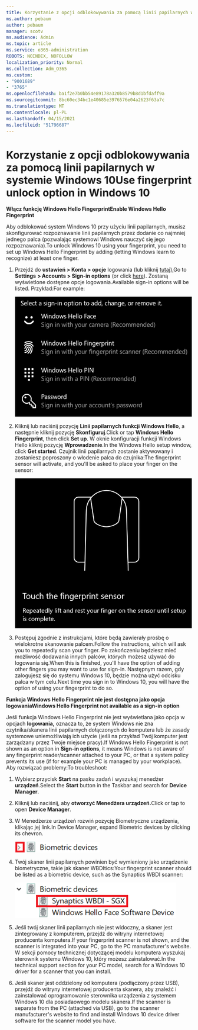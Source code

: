 ```yaml
---
title: Korzystanie z opcji odblokowywania za pomocą linii papilarnych w systemie Windows 10
ms.author: pebaum
author: pebaum
manager: scotv
ms.audience: Admin
ms.topic: article
ms.service: o365-administration
ROBOTS: NOINDEX, NOFOLLOW
localization_priority: Normal
ms.collection: Adm_O365
ms.custom:
- "9001689"
- "3765"
ms.openlocfilehash: ba1f2e7b0bb54e89178a320b8579b8d1bfdaff9a
ms.sourcegitcommit: 8bc60ec34bc1e40685e3976576e04a2623f63a7c
ms.translationtype: MT
ms.contentlocale: pl-PL
ms.lasthandoff: 04/15/2021
ms.locfileid: "51796687"
---
```

# <a name="use-fingerprint-unlock-option-in-windows-10"></a><span data-ttu-id="f1116-102">Korzystanie z opcji odblokowywania za pomocą linii papilarnych w systemie Windows 10</span><span class="sxs-lookup"><span data-stu-id="f1116-102">Use fingerprint unlock option in Windows 10</span></span>

<span data-ttu-id="f1116-103">**Włącz funkcję Windows Hello Fingerprint**</span><span class="sxs-lookup"><span data-stu-id="f1116-103">**Enable Windows Hello Fingerprint**</span></span>

<span data-ttu-id="f1116-104">Aby odblokować system Windows 10 przy użyciu linii papilarnych, musisz skonfigurować rozpoznawanie linii papilarnych przez dodanie co najmniej jednego palca (pozwalając systemowi Windows nauczyć się jego rozpoznawania).</span><span class="sxs-lookup"><span data-stu-id="f1116-104">To unlock Windows 10 using your fingerprint, you need to set up Windows Hello Fingerprint by adding (letting Windows learn to recognize) at least one finger.</span></span> 

1. <span data-ttu-id="f1116-105">Przejdź do **ustawień > Konta > opcje** logowania (lub kliknij [tutaj).](ms-settings:signinoptions?activationSource=GetHelp)</span><span class="sxs-lookup"><span data-stu-id="f1116-105">Go to **Settings  > Accounts > Sign-in options** (or click [here](ms-settings:signinoptions?activationSource=GetHelp)).</span></span> <span data-ttu-id="f1116-106">Zostaną wyświetlone dostępne opcje logowania.</span><span class="sxs-lookup"><span data-stu-id="f1116-106">Available sign-in options will be listed.</span></span> <span data-ttu-id="f1116-107">Przykład:</span><span class="sxs-lookup"><span data-stu-id="f1116-107">For example:</span></span>

    ![Opcje logowania.](media/sign-in-options.png)

2. <span data-ttu-id="f1116-109">Kliknij lub naciśnij pozycję **Linii papilarnych funkcji Windows Hello**, a następnie kliknij pozycję **Skonfiguruj**.</span><span class="sxs-lookup"><span data-stu-id="f1116-109">Click or tap **Windows Hello Fingerprint**, then click **Set up**.</span></span> <span data-ttu-id="f1116-110">W oknie konfiguracji funkcji Windows Hello kliknij pozycję **Wprowadzenie**.</span><span class="sxs-lookup"><span data-stu-id="f1116-110">In the Windows Hello setup window, click **Get started**.</span></span> <span data-ttu-id="f1116-111">Czujnik linii papilarnych zostanie aktywowany i zostaniesz poproszony o włodenie palca do czujnika:</span><span class="sxs-lookup"><span data-stu-id="f1116-111">The fingerprint sensor will activate, and you'll be asked to place your finger on the sensor:</span></span>

   ![Czujnik linii papilarnych.](media/fingerprint-sensor.png)

3. <span data-ttu-id="f1116-113">Postępuj zgodnie z instrukcjami, które będą zawierały prośbę o wielokrotne skanowanie palcem.</span><span class="sxs-lookup"><span data-stu-id="f1116-113">Follow the instructions, which will ask you to repeatedly scan your finger.</span></span> <span data-ttu-id="f1116-114">Po zakończeniu będziesz mieć możliwość dodawania innych palców, których możesz używać do logowania się.</span><span class="sxs-lookup"><span data-stu-id="f1116-114">When this is finished, you'll have the option of adding other fingers you may want to use for sign-in.</span></span> <span data-ttu-id="f1116-115">Następnym razem, gdy zalogujesz się do systemu Windows 10, będzie można użyć odcisku palca w tym celu.</span><span class="sxs-lookup"><span data-stu-id="f1116-115">Next time you sign in to Windows 10, you will have the option of using your fingerprint to do so.</span></span>

<span data-ttu-id="f1116-116">**Funkcja Windows Hello Fingerprint nie jest dostępna jako opcja logowania**</span><span class="sxs-lookup"><span data-stu-id="f1116-116">**Windows Hello Fingerprint not available as a sign-in option**</span></span>

<span data-ttu-id="f1116-117">Jeśli funkcja Windows Hello Fingerprint nie jest wyświetlana jako opcja w opcjach **logowania,** oznacza to, że system Windows nie zna czytnika/skanera linii papilarnych dołączonych do komputera lub że zasady systemowe uniemożliwiają ich użycie (jeśli na przykład Twój komputer jest zarządzany przez Twoje miejsce pracy).</span><span class="sxs-lookup"><span data-stu-id="f1116-117">If Windows Hello Fingerprint is not shown as an option in **Sign-in options**, it means Windows is not aware of any fingerprint reader/scanner attached to your PC, or that a system policy prevents its use (if for example your PC is managed by your workplace).</span></span> <span data-ttu-id="f1116-118">Aby rozwiązać problemy:</span><span class="sxs-lookup"><span data-stu-id="f1116-118">To troubleshoot:</span></span> 

1. <span data-ttu-id="f1116-119">Wybierz przycisk **Start** na pasku zadań i wyszukaj menedżer **urządzeń**.</span><span class="sxs-lookup"><span data-stu-id="f1116-119">Select the **Start** button in the Taskbar and search for **Device Manager**.</span></span>

2. <span data-ttu-id="f1116-120">Kliknij lub naciśnij, aby **otworzyć Menedżera urządzeń.**</span><span class="sxs-lookup"><span data-stu-id="f1116-120">Click or tap to open **Device Manager**.</span></span>

3. <span data-ttu-id="f1116-121">W Menedżerze urządzeń rozwiń pozycję Biometryczne urządzenia, klikając jej link.</span><span class="sxs-lookup"><span data-stu-id="f1116-121">In Device Manager, expand Biometric devices by clicking its chevron.</span></span>

   ![Urządzenia biometryczne.](media/biometric-devices.png)

4. <span data-ttu-id="f1116-123">Twój skaner linii papilarnych powinien być wymieniony jako urządzenie biometryczne, takie jak skaner WBDItics:</span><span class="sxs-lookup"><span data-stu-id="f1116-123">Your fingerprint scanner should be listed as a biometric device, such as the Synaptics WBDI scanner:</span></span>

   ![Urządzenia biometryczne.](media/biometric-devices-expanded.png)

5. <span data-ttu-id="f1116-125">Jeśli twój skaner linii papilarnych nie jest widoczny, a skaner jest zintegrowany z komputerem, przejdź do witryny internetowej producenta komputera.</span><span class="sxs-lookup"><span data-stu-id="f1116-125">If your fingerprint scanner is not shown, and the scanner is integrated into your PC, go to the PC manufacturer's website.</span></span> <span data-ttu-id="f1116-126">W sekcji pomocy technicznej dotyczącej modelu komputera wyszukaj sterownik systemu Windows 10, który możesz zainstalować.</span><span class="sxs-lookup"><span data-stu-id="f1116-126">In the technical support section for your PC model, search for a Windows 10 driver for a scanner that you can install.</span></span>

6. <span data-ttu-id="f1116-127">Jeśli skaner jest oddzielony od komputera (podłączony przez USB), przejdź do witryny internetowej producenta skanera, aby znaleźć i zainstalować oprogramowanie sterownika urządzenia z systemem Windows 10 dla posiadaowego modelu skanera.</span><span class="sxs-lookup"><span data-stu-id="f1116-127">If the scanner is separate from the PC (attached via USB), go to the scanner manufacturer's website to find and install Windows 10 device driver software for the scanner model you have.</span></span>
